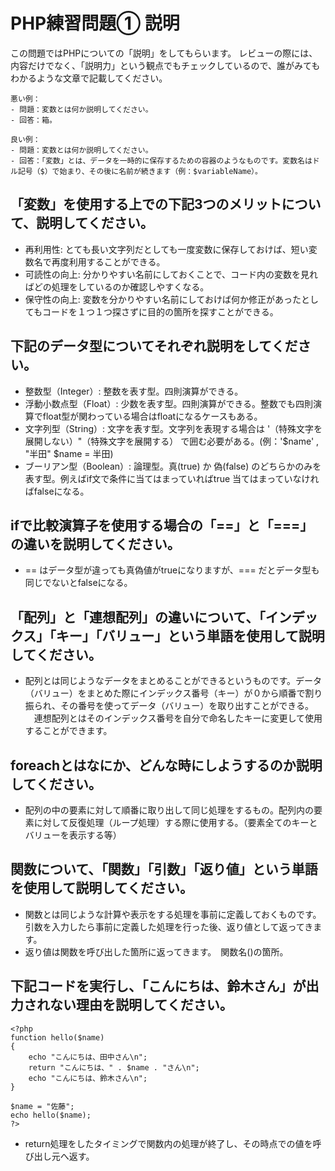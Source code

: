 # PHP練習問題① 説明
この問題ではPHPについての「説明」をしてもらいます。
レビューの際には、内容だけでなく、「説明力」という観点でもチェックしているので、誰がみてもわかるような文章で記載してください。

```
悪い例：
- 問題：変数とは何か説明してください。
- 回答：箱。

良い例：
- 問題：変数とは何か説明してください。
- 回答：「変数」とは、データを一時的に保存するための容器のようなものです。変数名はドル記号（$）で始まり、その後に名前が続きます（例：$variableName）。
```

## 「変数」を使用する上での下記3つのメリットについて、説明してください。
- 再利用性: とても長い文字列だとしても一度変数に保存しておけば、短い変数名で再度利用することができる。
- 可読性の向上: 分かりやすい名前にしておくことで、コード内の変数を見ればどの処理をしているのか確認しやすくなる。
- 保守性の向上: 変数を分かりやすい名前にしておけば何か修正があったとしてもコードを１つ１つ探さずに目的の箇所を探すことができる。

## 下記のデータ型についてそれぞれ説明をしてください。
- 整数型（Integer）: 整数を表す型。四則演算ができる。
- 浮動小数点型（Float）: 少数を表す型。四則演算ができる。整数でも四則演算でfloat型が関わっている場合はfloatになるケースもある。
- 文字列型（String）: 文字を表す型。文字列を表現する場合は '（特殊文字を展開しない）"（特殊文字を展開する） で囲む必要がある。(例：'$name' , "半田" $name = 半田)
- ブーリアン型（Boolean）: 論理型。真(true) か 偽(false) のどちらかのみを表す型。例えばif文で条件に当てはまっていればtrue 当てはまっていなければfalseになる。

## ifで比較演算子を使用する場合の「==」と「===」の違いを説明してください。
- == はデータ型が違っても真偽値がtrueになりますが、=== だとデータ型も同じでないとfalseになる。

## 「配列」と「連想配列」の違いについて、「インデックス」「キー」「バリュー」という単語を使用して説明してください。
- 配列とは同じようなデータをまとめることができるというものです。データ（バリュー）をまとめた際にインデックス番号（キー）が０から順番で割り振られ、その番号を使ってデータ（バリュー）を取り出すことができる。
　連想配列とはそのインデックス番号を自分で命名したキーに変更して使用することができます。
## foreachとはなにか、どんな時にしようするのか説明してください。
- 配列の中の要素に対して順番に取り出して同じ処理をするもの。配列内の要素に対して反復処理（ループ処理）する際に使用する。（要素全てのキーとバリューを表示する等）

## 関数について、「関数」「引数」「返り値」という単語を使用して説明してください。
- 関数とは同じような計算や表示をする処理を事前に定義しておくものです。引数を入力したら事前に定義した処理を行った後、返り値として返ってきます。
- 返り値は関数を呼び出した箇所に返ってきます。　関数名()の箇所。

## 下記コードを実行し、「こんにちは、鈴木さん」が出力されない理由を説明してください。
```
<?php
function hello($name)
{
    echo "こんにちは、田中さん\n";
    return "こんにちは、" . $name . "さん\n";
    echo "こんにちは、鈴木さん\n";
}

$name = "佐藤";
echo hello($name);
?>
```
- return処理をしたタイミングで関数内の処理が終了し、その時点での値を呼び出し元へ返す。